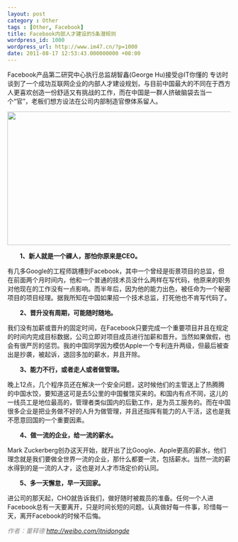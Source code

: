 ```yaml
---
layout: post
category : Other
tags : [Other, Facebook]
title: Facebook内部人才建设的5条潜规则
wordpress_id: 1000
wordpress_url: http://www.im47.cn/?p=1000
date: 2011-08-17 12:53:43.000000000 +08:00
---
```

Facebook产品第二研究中心执行总监胡智鑫(George Hu)接受@IT你懂的 专访时谈到了一个成功互联网企业的内部人才建设规划，与目前中国最大的不同在于西方人更喜欢创造一份舒适又有挑战的工作，而在中国是一群人挤破脑袋去当一个“官”，老板们想方设法在公司内部制造官僚体系留人。

<span style="color: #ffffff;"><a href="http://www.im47.cn/wp-content/uploads/2011/08/0251f273dc7a615029ba64002b34c6c3.jpg"><img class="aligncenter size-full wp-image-1001" title="0251f273dc7a615029ba64002b34c6c3" src="http://www.im47.cn/wp-content/uploads/2011/08/0251f273dc7a615029ba64002b34c6c3.jpg" alt="" width="513" height="301" /></a>
</span>

<center></center><strong>　　1、新人就是一个祼人，那怕你原来是CEO。</strong>

有几多Google的工程师跳槽到Facebook，其中一个曾经是街景项目的总监，但在前面两个月时间内，他和一个普通的技术员没什么两样在写代码，他原来的职务对他现在的工作没有一点影响。而半年后，因为他的能力出色，被任命为一个秘密项目的项目经理。据我所知在中国如果招一个技术总监，打死他也不肯写代码了。

<strong>　　2、晋升没有周期，可能随时随地。</strong>

我们没有加薪或晋升的固定时间，在Facebook只要完成一个重要项目并且在规定的时间内完成目标数据，公司立即对项目成员进行加薪和晋升。当然如果做假，也会有很严厉的惩罚。我的中国同学因为模仿Apple一个专利连升两级，但最后被查出是抄袭，被起诉，退回多加的薪水，并且开除。

<strong>　　3、能力不行，或者走人或者做管理。</strong>

晚上12点，几个程序员还在解决一个安全问题，这时候他们的主管送上了热腾腾的中国水饺，要知道这可是去5公里的中国餐馆买来的。和国内有点不同，这儿的一线员工是地位最高的，管理者类似国内的后勤工作，是为员工服务的。而在中国很多企业是把业务做不好的人升为做管理，并且还指挥有能力的人干活，这也是我不愿意回国的一个重要因素。

<strong>　　4、做一流的企业，给一流的薪水。</strong>

Mark Zuckerberg创办这天开始，就开出了比Google、Apple更高的薪水，他们理念就是我们要做全世界一流的企业，那什么都要一流，包括薪水。当然一流的薪水得到的是一流的人才，这也是对人才市场定价的认同。

<strong>　　5、多一天懈怠，早一天回家。</strong>

进公司的那天起，CHO就告诉我们，做好随时被裁员的准备。任何一个人进Facebook总有一天要离开，只是时间长短的问题。认真做好每一件事，珍惜每一天，离开Facebook的时候不后悔。

<em><span style="color: #888888;">作者：董释德 http://weibo.com/itnidongde</span></em>
